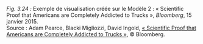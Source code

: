 *Fig. 3.24 :* Exemple de visualisation créée sur le Modèle 2 : « Scientific Proof that Americans are Completely Addicted to Trucks », *Bloomberg*, 15 janvier 2015.  
Source : Adam Pearce, Blacki Migliozzi, David Ingold, [« Scientific Proof that Americans are Completely Addicted to Trucks »](https://www.bloomberg.com/graphics/2015-auto-sales/), © Bloomberg.